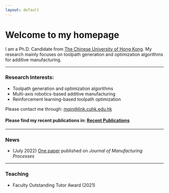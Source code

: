 ```yaml
---
layout: default
---
```


# **Welcome to my homepage**

I am a Ph.D. Candidate from [The Chinese University of Hong Kong](https://www.cuhk.edu.hk/english/index.html). My research mainly focuses on toolpath generation and optimization algorithms for additive manufacturing. 

---
### **Research Interests:**
- Toolpath generation and optimization algorithms
- Multi-axis robotics-based additive manufacturing
- Reinforcement learning-based toolpath optimization

Please contact me through: mqin@link.cuhk.edu.hk
#### Please find my recent publications in: [Recent Publications](./selected_publications.html)

---
### **News**
- (July 2022) [One paper](https://doi.org/10.1016/j.jmapro.2022.07.024) published on *Journal of Manufacturing Processes*

---
### **Teaching**
- Faculty Outstanding Tutor Award (2021) 



